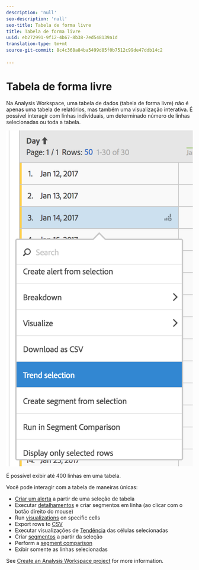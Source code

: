 ```yaml
---
description: 'null'
seo-description: 'null'
seo-title: Tabela de forma livre
title: Tabela de forma livre
uuid: eb272991-9f12-4b67-8b38-7ed548139a1d
translation-type: tm+mt
source-git-commit: 8c4c368a84ba5499d85f0b7512c99de47ddb14c2

---
```



# Tabela de forma livre

Na Analysis Workspace, uma tabela de dados (tabela de forma livre) não é apenas uma tabela de relatórios, mas também uma visualização interativa. É possível interagir com linhas individuais, um determinado número de linhas selecionadas ou toda a tabela.

![](assets/data-table.png)

É possível exibir até 400 linhas em uma tabela.

Você pode interagir com a tabela de maneiras únicas:

* [Criar um alerta](/help/components/c-alerts/alert-builder.md) a partir de uma seleção de tabela
* Executar [detalhamentos](/help/analyze/analysis-workspace/components/dimensions/t-breakdown-fa.md) e criar segmentos em linha (ao clicar com o botão direito do mouse)
* Run [visualizations](/help/analyze/analysis-workspace/visualizations/freeform-analysis-visualizations.md) on specific cells
* Export rows to [CSV](/help/analyze/analysis-workspace/curate-share/download-send.md)
* Executar visualizações de [Tendência](/help/analyze/analysis-workspace/analysis-workspace-features.md#section_34930C967C104C2B9092BA8DCF2BF81A) das células selecionadas
* Criar  [segmentos](/help/analyze/analysis-workspace/components/t-freeform-project-segment.md) a partir da seleção
* Perform a [segment comparison](/help/analyze/analysis-workspace/c-panels/c-segment-comparison/segment-comparison.md)
* Exibir somente as linhas selecionadas

See [Create an Analysis Workspace project](/help/analyze/analysis-workspace/build-workspace-project/t-freeform-project.md) for more information.

